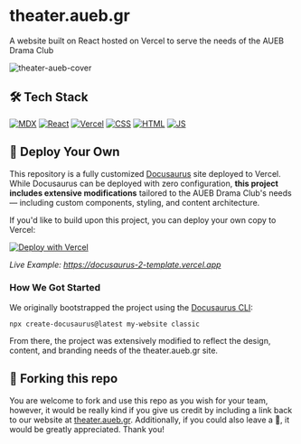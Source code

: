 # theater.aueb.gr
A website built on React hosted on Vercel to serve the needs of the AUEB Drama Club

![theater-aueb-cover](static/img/logo-512x512.png)

## 🛠️ Tech Stack
[![MDX](https://skillicons.dev/icons?i=md)](https://mdxjs.com/)
[![React](https://skillicons.dev/icons?i=react)](https://react.dev)
[![Vercel](https://skillicons.dev/icons?i=vercel)](https://vercel.com)
[![CSS](https://skillicons.dev/icons?i=css)](https://developer.mozilla.org/en-US/docs/Web/CSS)
[![HTML](https://skillicons.dev/icons?i=html)](https://developer.mozilla.org/en-US/docs/Web/HTML)
[![JS](https://skillicons.dev/icons?i=js)](https://developer.mozilla.org/en-US/docs/Web/JavaScript)

## 🚀 Deploy Your Own
This repository is a fully customized [Docusaurus](https://v2.docusaurus.io) site deployed to Vercel. While Docusaurus can be deployed with zero configuration, **this project includes extensive modifications** tailored to the AUEB Drama Club's needs — including custom components, styling, and content architecture.

If you'd like to build upon this project, you can deploy your own copy to Vercel:

[![Deploy with Vercel](https://vercel.com/button)](https://vercel.com/new/clone?repository-url=https://github.com/vercel/vercel/tree/main/docusaurus-2&template=docusaurus-2)

_Live Example: https://docusaurus-2-template.vercel.app_

### How We Got Started
We originally bootstrapped the project using the [Docusaurus CLI](https://v2.docusaurus.io/docs/installation#scaffold-project-website):

```shell
npx create-docusaurus@latest my-website classic
```

From there, the project was extensively modified to reflect the design, content, and branding needs of the theater.aueb.gr site.

## 🍴 Forking this repo
You are welcome to fork and use this repo as you wish for your team, however, it would be really kind if you give us credit by including a link back to our website at [theater.aueb.gr](https://theatrikiopa.vercel.app). Additionally, if you could also leave a 🌟, it would be greatly appreciated. Thank you!
